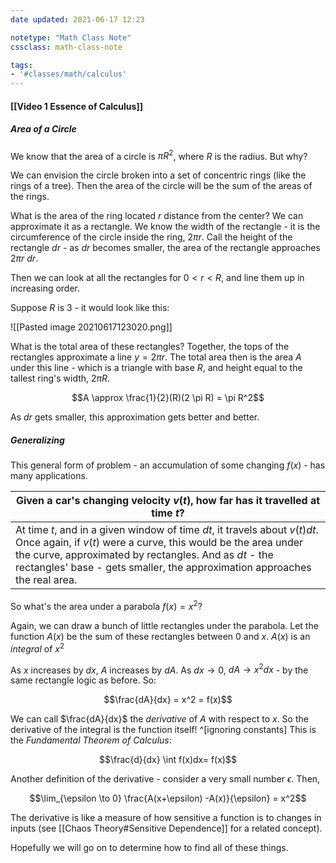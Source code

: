 ```yaml
---
date updated: 2021-06-17 12:23

notetype: "Math Class Note"
cssclass: math-class-note

tags: 
- '#classes/math/calculus'
---
```


#### [[Video 1 Essence of Calculus]]

##### Area of a Circle

We know that the area of a circle is $\pi R^2$, where $R$ is the radius. But why?

 We can envision the circle broken into a set of concentric rings (like the rings of a tree). Then the area of the circle will be the sum of the areas of the rings.
 
 What is the area of the ring located $r$ distance from the center? We can approximate it as a rectangle. We know the width of the rectangle - it is the circumference of the circle inside the ring, $2 \pi r$. Call the height of the rectangle $dr$ - as $dr$ becomes smaller, the area of the rectangle approaches $2\pi r \: dr$. 
 
 Then we can look at all the rectangles for $0 < r < R$, and line them up in increasing order. 
 
Suppose $R$ is $3$ - it would look like this: 

 ![[Pasted image 20210617123020.png]]
 
What is the total area of these rectangles? Together, the tops of the rectangles approximate a line $y = 2 \pi r$. The total area then is the area $A$ under this line - which is a triangle with base $R$, and height equal to the tallest ring's width, $2 \pi R$. 

$$A \approx \frac{1}{2}(R)(2 \pi R) = \pi R^2$$

As $dr$ gets smaller, this approximation gets better and better. 

##### Generalizing 

This general form of problem - an accumulation of some changing $f(x)$ - has many applications. 

Given a car's changing velocity $v(t)$, how far has it  travelled at time $t$? |
------------ | 
At time $t$, and in a given window of time $dt$, it travels about $v(t) dt$. Once again, if $v(t)$ were a curve, this would be the area under the curve, approximated by rectangles. And as $dt$ - the rectangles' base - gets smaller, the approximation approaches the real area.  |

So what's the area under a parabola $f(x) = x^2$? 

Again, we can draw a bunch of little rectangles under the parabola. Let the function $A(x)$ be the sum of these rectangles between $0$ and $x$. $A(x)$ is an _integral_ of $x^2$ 

As $x$ increases by $dx$, $A$ increases by $dA$. As $dx \to 0$, $dA \to x^2 dx$ - by the same rectangle logic as before. So:

$$\frac{dA}{dx} = x^2 = f(x)$$

We can call $\frac{dA}{dx}$ the _derivative_ of $A$ with respect to $x$. So the derivative of the integral is the function itself! ^[ignoring constants] This is the _Fundamental Theorem of Calculus_:

$$\frac{d}{dx} \int f(x)dx= f(x)$$

Another definition of the derivative - consider a very small number $\epsilon$. Then, 

$$\lim_{\epsilon \to 0} \frac{A(x+\epsilon) -A(x)}{\epsilon} = x^2$$

The derivative is like a measure of how sensitive a function is to changes in inputs (see [[Chaos Theory#Sensitive Dependence]] for a related concept).  

Hopefully we will go on to determine how to find all of these things.
